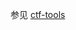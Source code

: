 参见 [ctf-tools](https://ctf-wiki.github.io/ctf-tools/binary_core_tools/virtualization/qemu/qemu-introduction/)
